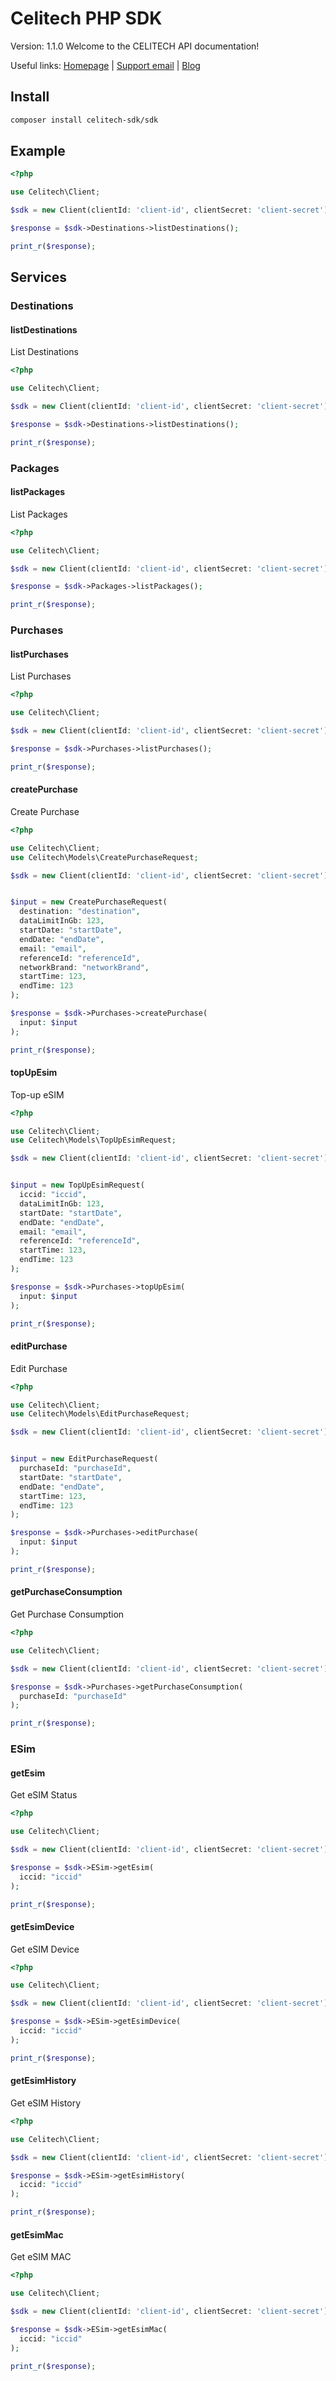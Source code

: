 # Celitech PHP SDK
Version: 1.1.0
Welcome to the CELITECH API documentation!

Useful links: [Homepage](https://www.celitech.com) | [Support email](mailto:support@celitech.com) | [Blog](https://www.celitech.com/blog/)


## Install

```bash
composer install celitech-sdk/sdk
```

## Example

```php
<?php

use Celitech\Client;

$sdk = new Client(clientId: 'client-id', clientSecret: 'client-secret');

$response = $sdk->Destinations->listDestinations();

print_r($response);

```

## Services
### Destinations
#### listDestinations
List Destinations
```PHP
<?php

use Celitech\Client;

$sdk = new Client(clientId: 'client-id', clientSecret: 'client-secret');

$response = $sdk->Destinations->listDestinations();

print_r($response);
```
### Packages
#### listPackages
List Packages
```PHP
<?php

use Celitech\Client;

$sdk = new Client(clientId: 'client-id', clientSecret: 'client-secret');

$response = $sdk->Packages->listPackages();

print_r($response);
```
### Purchases
#### listPurchases
List Purchases
```PHP
<?php

use Celitech\Client;

$sdk = new Client(clientId: 'client-id', clientSecret: 'client-secret');

$response = $sdk->Purchases->listPurchases();

print_r($response);
```
#### createPurchase
Create Purchase
```PHP
<?php

use Celitech\Client;
use Celitech\Models\CreatePurchaseRequest;

$sdk = new Client(clientId: 'client-id', clientSecret: 'client-secret');


$input = new CreatePurchaseRequest(
  destination: "destination",
  dataLimitInGb: 123,
  startDate: "startDate",
  endDate: "endDate",
  email: "email",
  referenceId: "referenceId",
  networkBrand: "networkBrand",
  startTime: 123,
  endTime: 123
);

$response = $sdk->Purchases->createPurchase(
  input: $input
);

print_r($response);
```
#### topUpEsim
Top-up eSIM
```PHP
<?php

use Celitech\Client;
use Celitech\Models\TopUpEsimRequest;

$sdk = new Client(clientId: 'client-id', clientSecret: 'client-secret');


$input = new TopUpEsimRequest(
  iccid: "iccid",
  dataLimitInGb: 123,
  startDate: "startDate",
  endDate: "endDate",
  email: "email",
  referenceId: "referenceId",
  startTime: 123,
  endTime: 123
);

$response = $sdk->Purchases->topUpEsim(
  input: $input
);

print_r($response);
```
#### editPurchase
Edit Purchase
```PHP
<?php

use Celitech\Client;
use Celitech\Models\EditPurchaseRequest;

$sdk = new Client(clientId: 'client-id', clientSecret: 'client-secret');


$input = new EditPurchaseRequest(
  purchaseId: "purchaseId",
  startDate: "startDate",
  endDate: "endDate",
  startTime: 123,
  endTime: 123
);

$response = $sdk->Purchases->editPurchase(
  input: $input
);

print_r($response);
```
#### getPurchaseConsumption
Get Purchase Consumption
```PHP
<?php

use Celitech\Client;

$sdk = new Client(clientId: 'client-id', clientSecret: 'client-secret');

$response = $sdk->Purchases->getPurchaseConsumption(
  purchaseId: "purchaseId"
);

print_r($response);
```
### ESim
#### getEsim
Get eSIM Status
```PHP
<?php

use Celitech\Client;

$sdk = new Client(clientId: 'client-id', clientSecret: 'client-secret');

$response = $sdk->ESim->getEsim(
  iccid: "iccid"
);

print_r($response);
```
#### getEsimDevice
Get eSIM Device
```PHP
<?php

use Celitech\Client;

$sdk = new Client(clientId: 'client-id', clientSecret: 'client-secret');

$response = $sdk->ESim->getEsimDevice(
  iccid: "iccid"
);

print_r($response);
```
#### getEsimHistory
Get eSIM History
```PHP
<?php

use Celitech\Client;

$sdk = new Client(clientId: 'client-id', clientSecret: 'client-secret');

$response = $sdk->ESim->getEsimHistory(
  iccid: "iccid"
);

print_r($response);
```
#### getEsimMac
Get eSIM MAC
```PHP
<?php

use Celitech\Client;

$sdk = new Client(clientId: 'client-id', clientSecret: 'client-secret');

$response = $sdk->ESim->getEsimMac(
  iccid: "iccid"
);

print_r($response);
```
